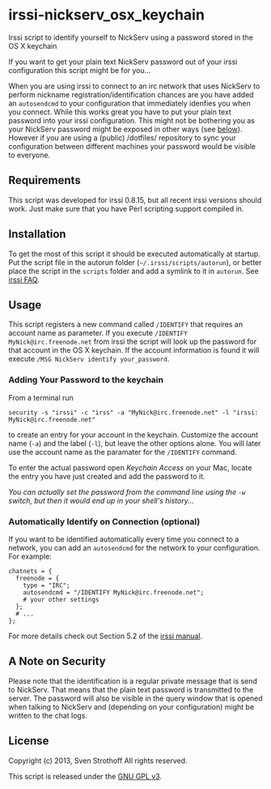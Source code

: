# irssi-nickserv_osx_keychain

Irssi script to identify yourself to NickServ using a password stored in the OS
X keychain

If you want to get your plain text NickServ password out of your irssi
configuration this script might be for you...

When you are using irssi to connect to an irc network that uses NickServ to
perform nickname registration/identification chances are you have added an
`autosendcmd` to your configuration that immediately idenfies you when you
connect. While this works great you have to put your plain text password into
your irssi configuration. This might not be bothering you as your NickServ
password might be exposed in other ways (see [below](#A-Note-on-Security)).
However if you are using a (public) /dotfiles/ repository to sync your
configuration between different machines your password would be visible to
everyone.

## Requirements

This script was developed for irssi 0.8.15, but all recent irssi versions
should work. Just make sure that you have Perl scripting support compiled in.

## Installation

To get the most of this script it should be executed automatically at startup.
Put the script file in the autorun folder (`~/.irssi/scripts/autorun`), or
better place the script in the `scripts` folder and add a symlink to it in
`autorun`. See [irssi FAQ](http://irssi.org/documentation/faq).

## Usage

This script registers a new command called `/IDENTIFY` that requires an account
name as parameter. If you execute `/IDENTIFY MyNick@irc.freenode.net` from
irssi the script will look up the password for that account in the OS X
keychain. If the account information is found it will execute `/MSG NickServ
identify your_password`.

### Adding Your Password to the keychain

From a terminal run
```
security -s "irssi" -c "irss" -a "MyNick@irc.freenode.net" -l "irssi: MyNick@irc.freenode.net"
```
to create an entry for your account in the keychain. Customize the account name
(`-a`) and the label (`-l`), but leave the other options alone. You will later
use the account name as the paramater for the `/IDENTIFY` command.

To enter the actual password open _Keychain Access_ on your Mac, locate the
entry you have just created and add the password to it.

*You can actually set the password from the command line using the `-w` switch,
but then it would end up in your shell's history...*

### Automatically Identify on Connection (optional)

If you want to be identified automatically every time you connect to a network,
you can add an `autosendcmd` for the network to your configuration. For
example:
```
chatnets = {
  freenode = {
    type = "IRC";
    autosendcmd = "/IDENTIFY MyNick@irc.freenode.net";
    # your other settings
  };
  # ...
};
```
For more details check out Section 5.2 of the [irssi
manual](http://irssi.org/documentation/manual).

## A Note on Security

Please note that the identification is a regular private message that is send
to NickServ. That means that the plain text password is transmitted to the
server. The password will also be visible in the query window that is opened
when talking to NickServ and (depending on your configuration) might be written
to the chat logs.

## License

Copyright (c) 2013, Sven Strothoff
All rights reserved.

This script is released under the [GNU GPL
v3](http://www.gnu.org/licenses/gpl.txt).
